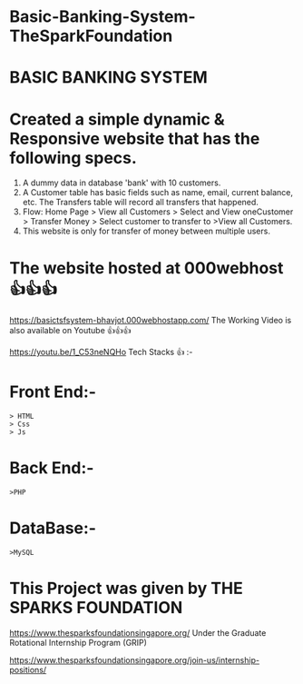 # Basic-Banking-System-TheSparkFoundation


# BASIC BANKING SYSTEM

# Created a simple dynamic & Responsive website that has the following specs.

1. A dummy data in database 'bank' with 10 customers.
2. A Customer table has basic fields such as name, email, current balance, etc.
    The Transfers table will record all transfers that happened.
3. Flow: Home Page > View all Customers > Select and View oneCustomer > Transfer Money 
          > Select customer to transfer to >View all Customers.
4. This website is only for transfer of money between multiple users.

# The website hosted at 000webhost 👍👍👍

https://basictsfsystem-bhavjot.000webhostapp.com/
The Working Video is also available on Youtube 👍👍👍

https://youtu.be/1_C53neNQHo
Tech Stacks 👍 :-
# Front End:-

    > HTML
    > Css
    > Js
# Back End:-

    >PHP
# DataBase:-

    >MySQL
# This Project was given by THE SPARKS FOUNDATION

  https://www.thesparksfoundationsingapore.org/
Under the Graduate Rotational Internship Program (GRIP)

  https://www.thesparksfoundationsingapore.org/join-us/internship-positions/
